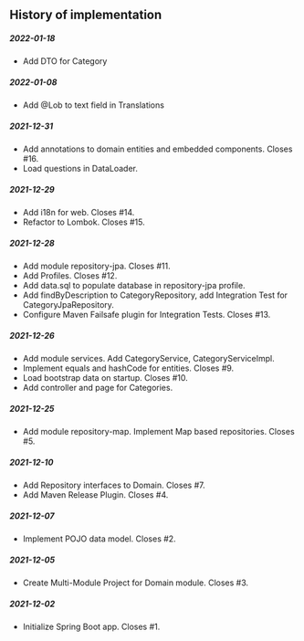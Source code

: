 History of implementation
-------------------------

##### 2022-01-18
* Add DTO for Category

##### 2022-01-08
* Add @Lob to text field in Translations

##### 2021-12-31
* Add annotations to domain entities and embedded components. Closes #16.
* Load questions in DataLoader.
##### 2021-12-29
* Add i18n for web. Closes #14. 
* Refactor to Lombok. Closes #15. 
##### 2021-12-28
* Add module repository-jpa. Closes #11.
* Add Profiles. Closes #12.
* Add data.sql to populate database in repository-jpa profile.
* Add findByDescription to CategoryRepository, add Integration Test for CategoryJpaRepository.
* Configure Maven Failsafe plugin for Integration Tests. Closes #13.
##### 2021-12-26
* Add module services. Add CategoryService, CategoryServiceImpl.
* Implement equals and hashCode for entities. Closes #9.
* Load bootstrap data on startup. Closes #10. 
* Add controller and page for Categories.  
##### 2021-12-25
* Add module repository-map. Implement Map based repositories. Closes #5.
##### 2021-12-10
* Add Repository interfaces to Domain. Closes #7.
* Add Maven Release Plugin. Closes #4.
##### 2021-12-07
* Implement POJO data model. Closes #2.
##### 2021-12-05
* Create Multi-Module Project for Domain module. Closes #3.
##### 2021-12-02
* Initialize Spring Boot app. Closes #1.
